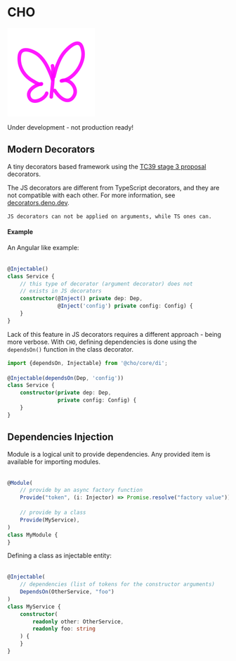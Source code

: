 # CHO

<img src="./assets/cho.svg"  alt="CHO" width="200"/>

Under development - not production ready!

## Modern Decorators

A tiny decorators based framework using the [TC39 stage 3 proposal](https://github.com/tc39/proposal-decorators)
decorators.

The JS decorators are different from TypeScript decorators, and they are not compatible with each other.
For more information, see [decorators.deno.dev](https://decorators.deno.dev/).

    JS decorators can not be applied on arguments, while TS ones can.

#### Example

An Angular like example:

```ts

@Injectable()
class Service {
    // this type of decorator (argument decorator) does not 
    // exists in JS decorators
    constructor(@Inject() private dep: Dep,
                @Inject('config') private config: Config) {
    }
}
```

Lack of this feature in JS decorators requires a different approach - being more verbose. With `CHO`, defining
dependencies
is done using the
`dependsOn()` function in the class decorator.

```ts
import {dependsOn, Injectable} from '@cho/core/di';

@Injectable(dependsOn(Dep, 'config'))
class Service {
    constructor(private dep: Dep,
                private config: Config) {
    }
}
```

## Dependencies Injection

Module is a logical unit to provide dependencies. Any provided item is available for importing modules.

```ts

@Module(
    // provide by an async factory function
    Provide("token", (i: Injector) => Promise.resolve("factory value")),

    // provide by a class
    Provide(MyService),
)
class MyModule {
}
```

Defining a class as injectable entity:

```ts

@Injectable(
    // dependencies (list of tokens for the constructor arguments)
    DependsOn(OtherService, "foo")
)
class MyService {
    constructor(
        readonly other: OtherService,
        readonly foo: string
    ) {
    }
}
```
